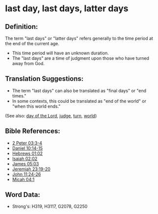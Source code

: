 # last day, last days, latter days #

## Definition: ##

The term "last days" or "latter days" refers generally to the time period at the end of the current age.

* This time period will have an unknown duration.
* The "last days" are a time of judgment upon those who have turned away from God. 

## Translation Suggestions: ##

* The term "last days" can also be translated as "final days" or "end times."
* In some contexts, this could be translated as "end of the world" or "when this world ends."

(See also: [day of the Lord](../kt/dayofthelord.md), [judge](../kt/judge.md), [turn](../other/turn.md), [world](../kt/world.md))

## Bible References: ##

* [2 Peter 03:3-4](rc://en/tn/help/2pe/03/03)
* [Daniel 10:14-15](rc://en/tn/help/dan/10/14)
* [Hebrews 01:02](rc://en/tn/help/heb/01/02)
* [Isaiah 02:02](rc://en/tn/help/isa/02/02)
* [James 05:03](rc://en/tn/help/jas/05/03)
* [Jeremiah 23:19-20](rc://en/tn/help/jer/23/19)
* [John 11:24-26](rc://en/tn/help/jhn/11/24)
* [Micah 04:1](rc://en/tn/help/mic/04/01)

## Word Data: ##

* Strong's: H319, H3117, G2078, G2250
